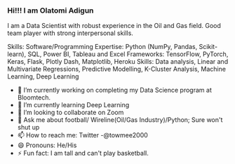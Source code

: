 ### Hi!!! I am Olatomi Adigun

I am a Data Scientist with robust experience in the Oil and Gas field. Good team player with strong interpersonal skills.

Skills:
Software/Programming Expertise: Python (NumPy, Pandas, Scikit-learn), SQL, Power BI, Tableau and Excel
Frameworks: TensorFlow, PyTorch, Keras, Flask, Plotly Dash, Matplotlib, Heroku
Skills: Data analysis, Linear and Multivariate Regressions, Predictive Modelling, K-Cluster Analysis, Machine Learning, Deep Learning

- 🔭 I’m currently working on completing my Data Science program at Bloomtech.
- 🌱 I’m currently learning Deep Learning
- 👯 I’m looking to collaborate on Zoom 
- 💬 Ask me about football/ Wireline(Oil/Gas Industry)/Python; Sure won't shut up
- 📫 How to reach me: Twitter -@towmee2000
- 😄 Pronouns: He/His
- ⚡ Fun fact: I am tall and can't play basketball.




